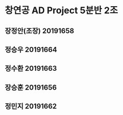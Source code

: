 # 창연공 AD Project 5분반 2조
## 장정안(조장) 20191658
## 정승우 20191664
## 정수환 20191663
## 장승훈 20191656
## 정민지 20191662

